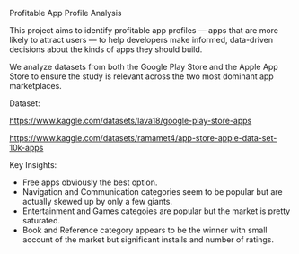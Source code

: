 Profitable App Profile Analysis

This project aims to identify profitable app profiles — apps that are more likely to attract users — to help developers make informed, data-driven decisions about the kinds of apps they should build.

We analyze datasets from both the Google Play Store and the Apple App Store to ensure the study is relevant across the two most dominant app marketplaces.

Dataset:

https://www.kaggle.com/datasets/lava18/google-play-store-apps

https://www.kaggle.com/datasets/ramamet4/app-store-apple-data-set-10k-apps

Key Insights:
- Free apps obviously the best option.
- Navigation and Communication categories seem to be popular but are actually skewed up by only a few giants.
- Entertainment and Games categoies are popular but the market is pretty saturated.
- Book and Reference category appears to be the winner with small account of the market but significant installs and number of ratings.
